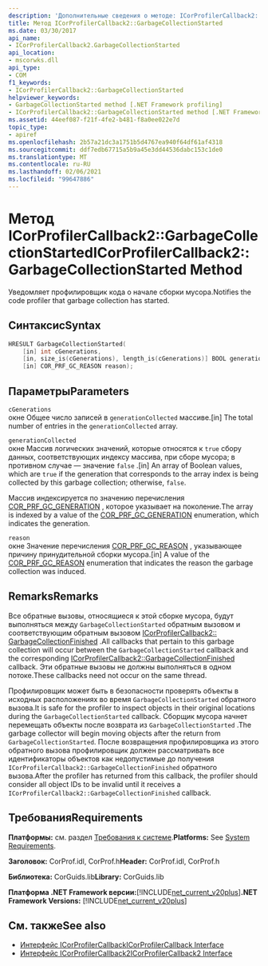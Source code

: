 ```yaml
---
description: 'Дополнительные сведения о методе: ICorProfilerCallback2:: GarbageCollectionStarted'
title: Метод ICorProfilerCallback2::GarbageCollectionStarted
ms.date: 03/30/2017
api_name:
- ICorProfilerCallback2.GarbageCollectionStarted
api_location:
- mscorwks.dll
api_type:
- COM
f1_keywords:
- ICorProfilerCallback2::GarbageCollectionStarted
helpviewer_keywords:
- GarbageCollectionStarted method [.NET Framework profiling]
- ICorProfilerCallback2::GarbageCollectionStarted method [.NET Framework profiling]
ms.assetid: 44eef087-f21f-4fe2-b481-f8a0ee022e7d
topic_type:
- apiref
ms.openlocfilehash: 2b57a21dc3a1751b5d4767ea940f64df61af4318
ms.sourcegitcommit: ddf7edb67715a5b9a45e3dd44536dabc153c1de0
ms.translationtype: MT
ms.contentlocale: ru-RU
ms.lasthandoff: 02/06/2021
ms.locfileid: "99647886"
---
```

# <a name="icorprofilercallback2garbagecollectionstarted-method"></a><span data-ttu-id="a0542-103">Метод ICorProfilerCallback2::GarbageCollectionStarted</span><span class="sxs-lookup"><span data-stu-id="a0542-103">ICorProfilerCallback2::GarbageCollectionStarted Method</span></span>

<span data-ttu-id="a0542-104">Уведомляет профилировщик кода о начале сборки мусора.</span><span class="sxs-lookup"><span data-stu-id="a0542-104">Notifies the code profiler that garbage collection has started.</span></span>  
  
## <a name="syntax"></a><span data-ttu-id="a0542-105">Синтаксис</span><span class="sxs-lookup"><span data-stu-id="a0542-105">Syntax</span></span>  
  
```cpp  
HRESULT GarbageCollectionStarted(  
    [in] int cGenerations,  
    [in, size_is(cGenerations), length_is(cGenerations)] BOOL generationCollected[],  
    [in] COR_PRF_GC_REASON reason);  
```  
  
## <a name="parameters"></a><span data-ttu-id="a0542-106">Параметры</span><span class="sxs-lookup"><span data-stu-id="a0542-106">Parameters</span></span>  

 `cGenerations`  
 <span data-ttu-id="a0542-107">окне Общее число записей в `generationCollected` массиве.</span><span class="sxs-lookup"><span data-stu-id="a0542-107">[in] The total number of entries in the `generationCollected` array.</span></span>  
  
 `generationCollected`  
 <span data-ttu-id="a0542-108">окне Массив логических значений, которые относятся к `true` сбору данных, соответствующих индексу массива, при сборе мусора; в противном случае — значение `false` .</span><span class="sxs-lookup"><span data-stu-id="a0542-108">[in] An array of Boolean values, which are `true` if the generation that corresponds to the array index is being collected by this garbage collection; otherwise, `false`.</span></span>  
  
 <span data-ttu-id="a0542-109">Массив индексируется по значению перечисления [COR_PRF_GC_GENERATION](cor-prf-gc-generation-enumeration.md) , которое указывает на поколение.</span><span class="sxs-lookup"><span data-stu-id="a0542-109">The array is indexed by a value of the [COR_PRF_GC_GENERATION](cor-prf-gc-generation-enumeration.md) enumeration, which indicates the generation.</span></span>  
  
 `reason`  
 <span data-ttu-id="a0542-110">окне Значение перечисления [COR_PRF_GC_REASON](cor-prf-gc-reason-enumeration.md) , указывающее причину принудительной сборки мусора.</span><span class="sxs-lookup"><span data-stu-id="a0542-110">[in] A value of the [COR_PRF_GC_REASON](cor-prf-gc-reason-enumeration.md) enumeration that indicates the reason the garbage collection was induced.</span></span>  
  
## <a name="remarks"></a><span data-ttu-id="a0542-111">Remarks</span><span class="sxs-lookup"><span data-stu-id="a0542-111">Remarks</span></span>  

 <span data-ttu-id="a0542-112">Все обратные вызовы, относящиеся к этой сборке мусора, будут выполняться между `GarbageCollectionStarted` обратным вызовом и соответствующим обратным вызовом [ICorProfilerCallback2:: GarbageCollectionFinished](icorprofilercallback2-garbagecollectionfinished-method.md) .</span><span class="sxs-lookup"><span data-stu-id="a0542-112">All callbacks that pertain to this garbage collection will occur between the `GarbageCollectionStarted` callback and the corresponding [ICorProfilerCallback2::GarbageCollectionFinished](icorprofilercallback2-garbagecollectionfinished-method.md) callback.</span></span> <span data-ttu-id="a0542-113">Эти обратные вызовы не должны выполняться в одном потоке.</span><span class="sxs-lookup"><span data-stu-id="a0542-113">These callbacks need not occur on the same thread.</span></span>  
  
 <span data-ttu-id="a0542-114">Профилировщик может быть в безопасности проверять объекты в исходных расположениях во время `GarbageCollectionStarted` обратного вызова.</span><span class="sxs-lookup"><span data-stu-id="a0542-114">It is safe for the profiler to inspect objects in their original locations during the `GarbageCollectionStarted` callback.</span></span> <span data-ttu-id="a0542-115">Сборщик мусора начнет перемещать объекты после возврата из `GarbageCollectionStarted` .</span><span class="sxs-lookup"><span data-stu-id="a0542-115">The garbage collector will begin moving objects after the return from `GarbageCollectionStarted`.</span></span> <span data-ttu-id="a0542-116">После возвращения профилировщика из этого обратного вызова профилировщик должен рассматривать все идентификаторы объектов как недопустимые до получения `ICorProfilerCallback2::GarbageCollectionFinished` обратного вызова.</span><span class="sxs-lookup"><span data-stu-id="a0542-116">After the profiler has returned from this callback, the profiler should consider all object IDs to be invalid until it receives a `ICorProfilerCallback2::GarbageCollectionFinished` callback.</span></span>  
  
## <a name="requirements"></a><span data-ttu-id="a0542-117">Требования</span><span class="sxs-lookup"><span data-stu-id="a0542-117">Requirements</span></span>  

 <span data-ttu-id="a0542-118">**Платформы:** см. раздел [Требования к системе](../../get-started/system-requirements.md).</span><span class="sxs-lookup"><span data-stu-id="a0542-118">**Platforms:** See [System Requirements](../../get-started/system-requirements.md).</span></span>  
  
 <span data-ttu-id="a0542-119">**Заголовок:** CorProf.idl, CorProf.h</span><span class="sxs-lookup"><span data-stu-id="a0542-119">**Header:** CorProf.idl, CorProf.h</span></span>  
  
 <span data-ttu-id="a0542-120">**Библиотека:** CorGuids.lib</span><span class="sxs-lookup"><span data-stu-id="a0542-120">**Library:** CorGuids.lib</span></span>  
  
 <span data-ttu-id="a0542-121">**Платформа .NET Framework версии:**[!INCLUDE[net_current_v20plus](../../../../includes/net-current-v20plus-md.md)]</span><span class="sxs-lookup"><span data-stu-id="a0542-121">**.NET Framework Versions:** [!INCLUDE[net_current_v20plus](../../../../includes/net-current-v20plus-md.md)]</span></span>  
  
## <a name="see-also"></a><span data-ttu-id="a0542-122">См. также</span><span class="sxs-lookup"><span data-stu-id="a0542-122">See also</span></span>

- [<span data-ttu-id="a0542-123">Интерфейс ICorProfilerCallback</span><span class="sxs-lookup"><span data-stu-id="a0542-123">ICorProfilerCallback Interface</span></span>](icorprofilercallback-interface.md)
- [<span data-ttu-id="a0542-124">Интерфейс ICorProfilerCallback2</span><span class="sxs-lookup"><span data-stu-id="a0542-124">ICorProfilerCallback2 Interface</span></span>](icorprofilercallback2-interface.md)
